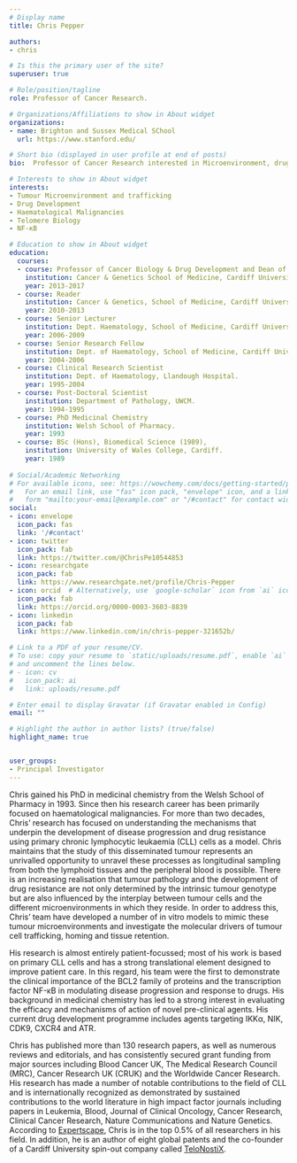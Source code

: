 ```yaml
---
# Display name
title: Chris Pepper

authors:
- chris

# Is this the primary user of the site?
superuser: true

# Role/position/tagline
role: Professor of Cancer Research.

# Organizations/Affiliations to show in About widget
organizations:
- name: Brighton and Sussex Medical SChool
  url: https://www.stanford.edu/

# Short bio (displayed in user profile at end of posts)
bio:  Professor of Cancer Research interested in Microenvironment, drug development, telomere biology and NF-κB.

# Interests to show in About widget
interests:
- Tumour Microenvironment and trafficking
- Drug Development
- Haematological Malignancies
- Telomere Biology
- NF-κB

# Education to show in About widget
education:
  courses:
  - course: Professor of Cancer Biology & Drug Development and Dean of Research
    institution: Cancer & Genetics School of Medicine, Cardiff University.
    year: 2013-2017
  - course: Reader
    institution: Cancer & Genetics, School of Medicine, Cardiff University.
    year: 2010-2013
  - course: Senior Lecturer
    institution: Dept. Haematology, School of Medicine, Cardiff University.
    year: 2006-2009
  - course: Senior Research Fellow
    institution: Dept. of Haematology, School of Medicine, Cardiff University.
    year: 2004-2006
  - course: Clinical Research Scientist
    institution: Dept. of Haematology, Llandough Hospital.
    year: 1995-2004
  - course: Post-Doctoral Scientist
    institution: Department of Pathology, UWCM.
    year: 1994-1995
  - course: PhD Medicinal Chemistry
    institution: Welsh School of Pharmacy.
    year: 1993
  - course: BSc (Hons), Biomedical Science (1989),
    institution: University of Wales College, Cardiff.
    year: 1989
    
# Social/Academic Networking
# For available icons, see: https://wowchemy.com/docs/getting-started/page-builder/#icons
#   For an email link, use "fas" icon pack, "envelope" icon, and a link in the
#   form "mailto:your-email@example.com" or "/#contact" for contact widget.
social:
- icon: envelope
  icon_pack: fas
  link: '/#contact'
- icon: twitter
  icon_pack: fab
  link: https://twitter.com/@ChrisPe10544853
- icon: researchgate 
  icon_pack: fab
  link: https://www.researchgate.net/profile/Chris-Pepper
- icon: orcid  # Alternatively, use `google-scholar` icon from `ai` icon pack
  icon_pack: fab
  link: https://orcid.org/0000-0003-3603-8839
- icon: linkedin
  icon_pack: fab
  link: https://www.linkedin.com/in/chris-pepper-321652b/

# Link to a PDF of your resume/CV.
# To use: copy your resume to `static/uploads/resume.pdf`, enable `ai` icons in `params.toml`, 
# and uncomment the lines below.
# - icon: cv
#   icon_pack: ai
#   link: uploads/resume.pdf

# Enter email to display Gravatar (if Gravatar enabled in Config)
email: ""

# Highlight the author in author lists? (true/false)
highlight_name: true


user_groups:
- Principal Investigator
---
```


Chris gained his PhD in medicinal chemistry from the Welsh School of Pharmacy in 1993. Since then his research career has been primarily focused on haematological malignancies. For more than two decades, Chris’ research has focused on understanding the mechanisms that underpin the development of disease progression and drug resistance using primary chronic lymphocytic leukaemia (CLL) cells as a model. Chris maintains that the study of this disseminated tumour represents an unrivalled opportunity to unravel these processes as longitudinal sampling from both the lymphoid tissues and the peripheral blood is possible. There is an increasing realisation that tumour pathology and the development of drug resistance are not only determined by the intrinsic tumour genotype but are also influenced by the interplay between tumour cells and the different microenvironments in which they reside. In order to address this, Chris’ team have developed a number of in vitro models to mimic these tumour microenvironments and investigate the molecular drivers of tumour cell trafficking, homing and tissue retention.

His research is almost entirely patient-focussed; most of his work is based on primary CLL cells and has a strong translational element designed to improve patient care. In this regard, his team were the first to demonstrate the clinical importance of the BCL2 family of proteins and the transcription factor NF-κB in modulating disease progression and response to drugs. His background in medicinal chemistry has led to a strong interest in evaluating the efficacy and mechanisms of action of novel pre-clinical agents. His current drug development programme includes agents targeting IKKα, NIK, CDK9, CXCR4 and ATR.

Chris has published more than 130 research papers, as well as numerous reviews and editorials, and has consistently secured grant funding from major sources including Blood Cancer UK, The Medical Research Council (MRC), Cancer Research UK (CRUK) and the Worldwide Cancer Research. His research has made a number of notable contributions to the field of CLL and is internationally recognized as demonstrated by sustained contributions to the world literature in high impact factor journals including papers in Leukemia, Blood, Journal of Clinical Oncology, Cancer Research, Clinical Cancer Research, Nature Communications and Nature Genetics. According to [Expertscape](https://expertscape.com/), Chris is in the top 0.5% of all researchers in his field. In addition, he is an author of eight global patents and the co-founder of a Cardiff University spin-out company called [TeloNostiX](https://www.telonostix.com/).

